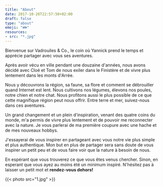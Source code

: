 ```yaml
---
title: "About"
date: 2017-10-26T22:57:50+02:00
draft: false
type: "about"
emoji: "👪"
resources:
- src: "*.jpg"
---
```



Bienvenue sur Vadrouiles & Co., le coin où Yannick prend le temps et apprécie partager avec vous ses aventures. 

Après avoir vécu en ville pendant une douzaine d'années, nous avons décidé avec Cloé et Tom de nous exiler dans le Finistère et de vivre plus lentement dans les monts d'Arrée. 

Nous y découvrons la région, sa faune, sa flore et comment se débrouiller quand Internet est lent. Nous cultivons nos légumes, élevons nos poules, notre chien et notre chat. Nous profitons aussi le plus possible de ce que cette magnifique région peut nous offrir. Entre terre et mer, suivez-nous dans ces aventures.

Un grand changement et un plein d'inspiration, venant des quatre coins du monde, m'a permis de vivre plus lentement et de pouvoir me reconnecter avec la nature. Je vous parlerai de ma première coupure avec une hache et de mes nouveaux hobbys. 

J'essayerai de vous inspirer en partageant avec vous notre vie plus simple et plus authentique. Mon but en plus de partager sera sans doute de vous inspirer un petit peu et de vous faire voir que la nature à besoin de nous.

En espérant que vous trouverez ce que vous êtes venus chercher. Sinon, en esperant que vous ayez au moins été un minimum inspiré. N'hésitez pas à laisser un petit mot et **rendez-vous dehors!**

{{< photo src="1.jpg" >}}
